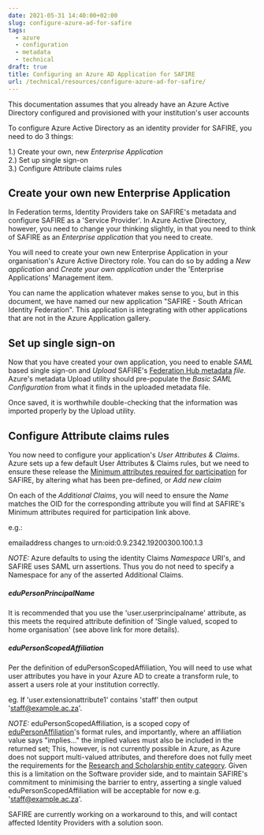 ```yaml
---
date: 2021-05-31 14:40:00+02:00
slug: configure-azure-ad-for-safire
tags:
  - azure
  - configuration
  - metadata
  - technical
draft: true
title: Configuring an Azure AD Application for SAFIRE
url: /technical/resources/configure-azure-ad-for-safire/
---
```


This documentation assumes that you already have an Azure Active Directory configured and provisioned with your institution's user accounts

To configure Azure Active Directory as an identity provider for SAFIRE, you need to do 3 things:

1.) Create your own, new *Enterprise Application*\
2.) Set up single sign-on\
3.) Configure Attribute claims rules

## Create your own new Enterprise Application

In Federation terms, Identity Providers take on SAFIRE's metadata and configure SAFIRE as a 'Service Provider'. In Azure Active Directory, however, you need to change your thinking slightly, in that you need to think of SAFIRE as an *Enterprise application* that you need to create.

You will need to create your own new Enterprise Application in your organisation's Azure Active Directory role. You can do so by adding a *New application* and *Create your own application* under the 'Enterprise Applications' Management item.

You can name the application whatever makes sense to you, but in this document, we have named our new application "SAFIRE - South African Identity Federation". This application is integrating with other applications that are not in the Azure Application gallery.

## Set up single sign-on

Now that you have created your own application, you need to enable *SAML* based single sign-on and *Upload* SAFIRE's [Federation Hub metadata](https://metadata.safire.ac.za/) *file*. Azure's metadata Upload utility should pre-populate the *Basic SAML Configuration* from what it finds in the uploaded metadata file.

Once saved, it is worthwhile double-checking that the information was imported properly by the Upload utility.

## Configure Attribute claims rules

You now need to configure your application's *User Attributes & Claims*. Azure sets up a few default User Attributes & Claims rules, but we need to ensure these release the [Minimum attributes required for participation](https://safire.ac.za/technical/attributes/) for SAFIRE, by altering what has been pre-defined, or *Add new claim* 

On each of the *Additional Claims*, you will need to ensure the *Name* matches the OID for the corresponding attribute you will find at SAFIRE's Minimum attributes required for participation link above. 

e.g.: 

emailaddress changes to urn:oid:0.9.2342.19200300.100.1.3

*NOTE:* Azure defaults to using the identity Claims *Namespace* URI's, and SAFIRE uses SAML urn assertions. Thus you do not need to specify a Namespace for any of the asserted Additional Claims.

##### eduPersonPrincipalName

It is recommended that you use the 'user.userprincipalname' attribute, as this meets the required attribute definition of 'Single valued, scoped to home organisation' (see above link for more details).

##### eduPersonScopedAffiliation

Per the definition of eduPersonScopedAffiliation, You will need to use what user attributes you have in your Azure AD to create a transform rule, to assert a users role at your institution correctly.

eg. If 'user.extensionattribute1' contains 'staff' then output 'staff@example.ac.za'.

*NOTE:* eduPersonScopedAffiliation, is a scoped copy of [eduPersonAffiliation](https://safire.ac.za/technical/attributes/edupersonaffiliation/)'s format rules, and importantly, where an affiliation value says "implies…" the implied values must also be included in the returned set; This, however, is not currently possible in Azure, as Azure does not support multi-valued attributes, and therefore does not fully meet the requirements for the [Research and Scholarship entity category](https://safire.ac.za/safire/policy/arp/#research--scholarship). Given this is a limitation on the Software provider side, and to maintain SAFIRE's commitment to minimising the barrier to entry, asserting a single valued eduPersonScopedAffiliation will be acceptable for now e.g. 'staff@example.ac.za'.

SAFIRE are currently working on a workaround to this, and will contact affected Identity Providers with a solution soon.

